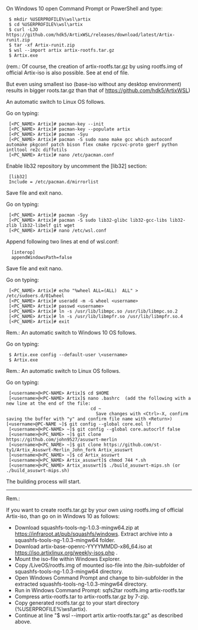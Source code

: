 On Windows 10 open Command Prompt or PowerShell and type:

     $ mkdir %USERPROFILE%\wsl\artix
     $ cd %USERPROFILE%\wsl\artix
     $ curl -LJO https://github.com/hdk5/ArtixWSL/releases/download/latest/Artix-runit.zip
     $ tar -xf Artix-runit.zip
     $ wsl --import artix artix-rootfs.tar.gz
     $ Artix.exe

(rem.: Of course, the creation of artix-rootfs.tar.gz by using rootfs.img of official Artix-iso is also possible. See at end of file.

But even using smallest iso (base-iso without any desktop environment) results in bigger roots.tar.gz than that of https://github.com/hdk5/ArtixWSL)

An automatic switch to Linux OS follows. 
 
 Go on typing: 
   
     [<PC_NAME> Artix]# pacman-key --init
     [<PC_NAME> Artix]# pacman-key --populate artix
     [<PC_NAME> Artix]# pacman -Syu
     [<PC_NAME> Artix]# pacman -S sudo nano make gcc which autoconf automake pkgconf patch bison flex cmake rpcsvc-proto gperf python intltool re2c diffutils
     [<PC_NAME> Artix]# nano /etc/pacman.conf  

Enable lib32 repository by uncomment the [lib32] section:
 
     [lib32]
     Include = /etc/pacman.d/mirrorlist

Save file and exit nano.

Go on typing: 
					 
     [<PC_NAME> Artix]# pacman -Syy
     [<PC_NAME> Artix]# pacman -S sudo lib32-glibc lib32-gcc-libs lib32-zlib lib32-libelf git wget
     [<PC_NAME> Artix]# nano /etc/wsl.conf  

Append following two lines at end of wsl.conf:
					
      [interop]
      appendWindowsPath=false
					 
Save file and exit nano.

Go on typing: 

     [<PC_NAME> Artix]# echo "%wheel ALL=(ALL)  ALL" > /etc/sudoers.d/01wheel
     [<PC_NAME> Artix]# useradd -m -G wheel <username>
     [<PC_NAME> Artix]# passwd <username>
     [<PC_NAME> Artix]# ln -s /usr/lib/libmpc.so /usr/lib/libmpc.so.2
     [<PC_NAME> Artix]# ln -s /usr/lib/libmpfr.so /usr/lib/libmpfr.so.4
     [<PC_NAME> Artix]# exit

Rem.: An automatic switch to Windows 10 OS follows.

Go on typing:
   
     $ Artix.exe config --default-user \<username>
     $ Artix.exe

 Rem.: An automatic switch to Linux OS follows.
 
 Go on typing:
 
     [<username>@<PC-NAME> Artix]$ cd $HOME
     [<username>@<PC-NAME> Artix]$ nano .bashrc  (add the following with a new line at the end of the file:
	  				                cd ~
				                      Save changes with <Ctrl>-X, confirm saving the buffer with "y" and confirm file name with <Return>)[<username>@PC-NAME ~]$ git config --global core.eol lf
     [<username>@<PC-NAME> ~]$ git config --global core.autocrlf false
     [<username>@<PC_NAME> ~]$ git clone https://github.com/john9527/asuswrt-merlin
     [<username>@<PC_NAME> ~]$ git clone https://github.com/st-ty1/Artix_Asuswrt-Merlin_John_fork Artix_asuswrt	
     [<username>@<PC_NAME> ~]$ cd Artix_asuswrt
     [<username>@<PC_NAME> Artix_asuswrt]$ chmod 744 *.sh
     [<username>@<PC_NAME> Artix_asuswrt]$ ./build_asuswrt-mips.sh (or ./build_asuswrt-mips.sh)

The building process will start.

---------------------------------

Rem.:

If you want to create rootfs.tar.gz by your own using rootfs.img of official Artix-iso, than go on in Windows 10 as follows:
 - Download squashfs-tools-ng-1.0.3-mingw64.zip at https://infraroot.at/pub/squashfs/windows. Extract archive into a squashfs-tools-ng-1.0.3-mingw64 folder.
 - Download artix-base-openrc-YYYYMMDD-x86_64.iso at https://iso.artixlinux.org/weekly-isos.php .
 - Mount the iso-file within Windows Explorer.
 - Copy /LiveOS/rootfs.img of mounted iso-file into the /bin-subfolder of squashfs-tools-ng-1.0.3-mingw64 directory.
 - Open Windows Command Prompt and change to bin-subfolder in the extracted squashfs-tools-ng-1.0.3-mingw64 directory. 
 - Run in Windows Command Prompt: sqfs2tar rootfs.img artix-rootfs.tar
 - Compress artix-rootfs.tar to artix-rootfs.tar.gz by 7-zip.  
 - Copy generated rootfs.tar.gz to your start directory (%USERPROFILE%\wsl\artix). 
 - Continue at line "$ wsl --import artix artix-rootfs.tar.gz" as described above.
